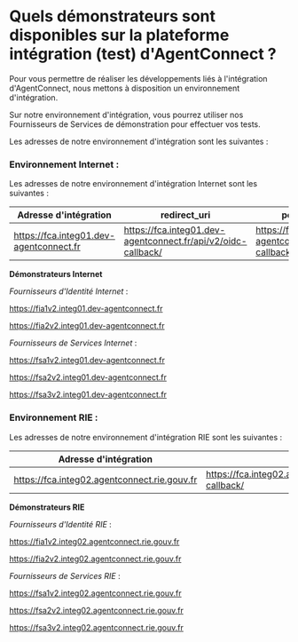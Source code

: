 # Quels démonstrateurs sont disponibles sur la plateforme intégration (test) d'AgentConnect ?

Pour vous permettre de réaliser les développements liés à l'intégration d'AgentConnect, nous mettons à disposition un
environnement d'intégration.

Sur notre environnement d'intégration, vous pourrez utiliser nos Fournisseurs de Services de démonstration pour
effectuer vos tests.

Les adresses de notre environnement d'intégration sont les suivantes :

### Environnement Internet :

Les adresses de notre environnement d'intégration Internet sont les suivantes :

| Adresse d'intégration                   | redirect_uri                                                  | post_logout_redirect_uri                                              | URL de découverte des JWK                                              |
|-----------------------------------------|---------------------------------------------------------------|-----------------------------------------------------------------------|------------------------------------------------------------------------|
| https://fca.integ01.dev-agentconnect.fr | https://fca.integ01.dev-agentconnect.fr/api/v2/oidc-callback/ | https://fca.integ01.dev-agentconnect.fr/api/v2/client/logout-callback | https://fca.integ01.dev-agentconnect.fr/api/v2/client/.well-known/keys |

**Démonstrateurs Internet**

*Fournisseurs d'Identité Internet* :

https://fia1v2.integ01.dev-agentconnect.fr

https://fia2v2.integ01.dev-agentconnect.fr

*Fournisseurs de Services Internet* :

https://fsa1v2.integ01.dev-agentconnect.fr

https://fsa2v2.integ01.dev-agentconnect.fr

https://fsa3v2.integ01.dev-agentconnect.fr

### Environnement RIE :

Les adresses de notre environnement d'intégration RIE sont les suivantes :

| Adresse d'intégration                        | redirect_uri                                                       | post_logout_redirect_uri                                                   | URL de découverte des JWK                                                   |
|----------------------------------------------|--------------------------------------------------------------------|----------------------------------------------------------------------------|-----------------------------------------------------------------------------|
| https://fca.integ02.agentconnect.rie.gouv.fr | https://fca.integ02.agentconnect.rie.gouv.fr/api/v2/oidc-callback/ | https://fca.integ02.agentconnect.rie.gouv.fr/api/v2/client/logout-callback | https://fca.integ02.agentconnect.rie.gouv.fr/api/v2/client/.well-known/keys |

**Démonstrateurs RIE**

*Fournisseurs d'Identité RIE* :

https://fia1v2.integ02.agentconnect.rie.gouv.fr

https://fia2v2.integ02.agentconnect.rie.gouv.fr

*Fournisseurs de Services RIE* :

https://fsa1v2.integ02.agentconnect.rie.gouv.fr

https://fsa2v2.integ02.agentconnect.rie.gouv.fr

https://fsa3v2.integ02.agentconnect.rie.gouv.fr

